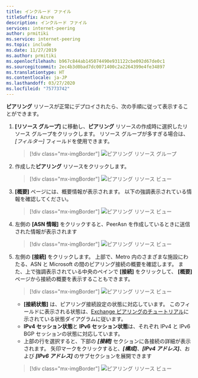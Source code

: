 ```yaml
---
title: インクルード ファイル
titleSuffix: Azure
description: インクルード ファイル
services: internet-peering
author: prmitiki
ms.service: internet-peering
ms.topic: include
ms.date: 11/27/2019
ms.author: prmitiki
ms.openlocfilehash: b967c844ab145074490e931122cbe092d67de0c1
ms.sourcegitcommit: 2ec4b3d0bad7dc0071400c2a2264399e4fe34897
ms.translationtype: HT
ms.contentlocale: ja-JP
ms.lasthandoff: 03/27/2020
ms.locfileid: "75773742"
---
```

**ピアリング** リソースが正常にデプロイされたら、次の手順に従って表示することができます。

1. **[リソース グループ]** に移動し、**ピアリング** リソースの作成時に選択したリソース グループをクリックします。 リソース グループが多すぎる場合は、 *[フィルター]* フィールドを使用できます。

    > [!div class="mx-imgBorder"]
    > ![ピアリング リソース グループ](../media/setup-direct-get-resourcegroup.png)

1. 作成した**ピアリング** リソースをクリックします。

    > [!div class="mx-imgBorder"]
    > ![ピアリング リソース ビュー](../media/setup-direct-get-open.png)

1. **[概要]** ページには、概要情報が表示されます。 以下の強調表示されている情報を確認してください。

    > [!div class="mx-imgBorder"]
    > ![ピアリング リソース ビュー](../media/setup-exchange-get-overview.png)

1. 左側の **[ASN 情報]** をクリックすると、PeerAsn を作成しているときに送信された情報が表示されます

    > [!div class="mx-imgBorder"]
    > ![ピアリング リソース ビュー](../media/setup-direct-get-asninfo.png)

1. 左側の **[接続]** をクリックします。 上部で、Metro 内のさまざまな施設にわたる、ASN と Microsoft の間のピアリング接続の概要を確認します。 また、上で強調表示されている中央のペインで **[接続]** をクリックして、 **[概要]** ページから接続の概要を表示することもできます。

    > [!div class="mx-imgBorder"]
    > ![ピアリング リソース ビュー](../media/setup-exchange-get-connectionssummary.png)

    * **[接続状態]** は、ピアリング接続設定の状態に対応しています。 このフィールドに表示される状態は、[Exchange ピアリングのチュートリアル](../walkthrough-exchange-all.md)に示されている状態ダイアグラムに従います。
    * **IPv4 セッション状態**と **IPv6 セッション状態**は、それぞれ IPv4 と IPv6 BGP セッションの状態に対応しています。  
    * 上部の行を選択すると、下部の ***[接続]*** セクションに各接続の詳細が表示されます。 矢印マークをクリックすると、***[構成]***、***[IPv4 アドレス]***、および ***[IPv6 アドレス]*** のサブセクションを展開できます

    > [!div class="mx-imgBorder"]
    > ![ピアリング リソース ビュー](../media/setup-exchange-get-connectionsipv4.png)
